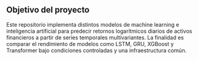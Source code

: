## Objetivo del proyecto

Este repositorio implementa distintos modelos de machine learning e inteligencia artificial para predecir retornos logarítmicos diarios de activos financieros a partir de series temporales multivariantes. La finalidad es comparar el rendimiento de modelos como LSTM, GRU, XGBoost y Transformer bajo condiciones controladas y una infraestructura común.